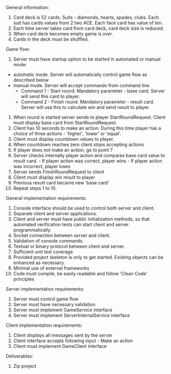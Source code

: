 

General information:
1. Card deck is 52 cards. Suits - diamonds, hearts, spades, clubs. Each suit has cards values from 2 two ACE. 
Each face card has value of ten.
2. Each time server takes card from card deck, card deck size is reduced.
3. When card deck becomes empty game is over.
4. Cards in the deck must be shuffled.

Game flow:
1. Server must have startup option to be started in automated or manual mode:
- automatic mode. Server will automatically control game flow as described below
- manual mode. Server will accept commands from command line. 
  * Command 1 - Start round. Mandatory parameter - base card. Server will send this card to player.
  * Command 2 - Finish round. Mandatory parameter - result card. Server will use this to calculate win and send result to player.

1. When round is started server sends to player StartRoundRequest. Client must display base card from StartRoundRequest.
2. Client has 10 seconds to make an action. During this time player has a choice of three actions - 'higher', 'lower' or 'equal'.  
3. Client must display countdown values to player. 
4. When countdown reaches zero client stops accepting actions
5. If player does not make an action, go to point 7
6. Server checks internally player action and compares base card value to result card.
                   - If player action was correct, player wins
                   - If player action was incorrect, player loses 
7. Server sends FinishRoundRequest to client
8. Client must display win result to player
9. Previous result card became new 'base card'
10. Repeat steps 1 to 10.

General implementation requirements:
1. Console interface should be used to control both server and client.
2. Separate client and server applications.
3. Client and server must have public initialization methods, so that automated verification tests can start client and server programmatically.
4. Socket connection between server and client.
5. Validation of console commands.
6. Textual or binary protocol between client and server. 
7. Sufficient unit test coverage
8. Provided project skeleton is only to get started. Existing objects can be enhanced as necessary.
9. Minimal use of external frameworks
10. Code must compile, be easily readable and follow 'Clean Code' principles
 

Server implementation requirements:
1. Server must control game flow
2. Server must have necessary validation
3. Server must implement GameService interface
4. Server must implement ServerInternalService interface

Client implementation requirements:
1. Client displays all messages sent by the server
2. Client interface accepts following input
                - Make an action
3. Client must implement GameClient interface

Deliverables:
1. Zip project